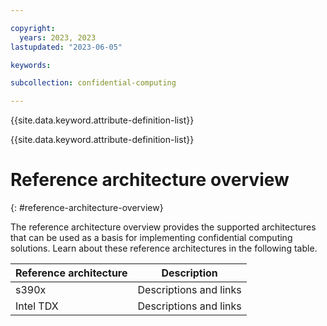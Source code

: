 ```yaml
---

copyright:
  years: 2023, 2023
lastupdated: "2023-06-05"

keywords: 

subcollection: confidential-computing

---
```


{{site.data.keyword.attribute-definition-list}}


{{site.data.keyword.attribute-definition-list}}

# Reference architecture overview
{: #reference-architecture-overview}

The reference architecture overview provides the supported architectures that can be used as a basis for implementing confidential computing solutions. Learn about these reference architectures in the following table.

| Reference architecture   | Description    |
|--------------- | --------------- |
| s390x  | Descriptions and links |
| Intel TDX | Descriptions and links |



